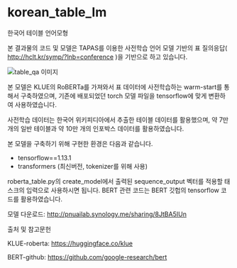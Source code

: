 # korean_table_lm
한국어 테이블 언어모형

본 결과물의 코드 및 모델은 TAPAS를 이용한 사전학습 언어 모델 기반의 표 질의응답( http://hclt.kr/symp/?lnb=conference )을 기반으로 하고 있습니다.

![table_qa 이미지](https://user-images.githubusercontent.com/89840435/131489094-f54a4df1-2f3e-41d1-952a-e5a7a39d3db2.png)

본 모델은 KLUE의 RoBERTa를 가져와서 표 데이터에 사전학습하는 warm-start를 통해서 구축하였으며, 기존에 배포되었던 torch 모델 파일을 tensorflow에 맞게 변환하여 사용하였습니다. 

사전학습 데이터는 한국어 위키피디아에서 추출한 테이블 데이터를 활용했으며, 약 7만개의 일반 테이블과 약 10만 개의 인포박스 데이터를 활용하였습니다.

본 모델을 구축하기 위해 구현한 환경은 다음과 같습니다.
- tensorflow==1.13.1
- transformers (최신버전, tokenizer를 위해 사용)

roberta_table.py의 create_model에서 출력된 sequence_output 벡터를 적용할 태스크의 입력으로 사용하시면 됩니다. BERT 관련 코드는 BERT 깃헙의 tensorflow 코드를 활용하였습니다.


모델 다운로드: http://pnuailab.synology.me/sharing/8JtBA5IUn


출처 및 참고문헌


KLUE-roberta: https://huggingface.co/klue


BERT-github: https://github.com/google-research/bert
